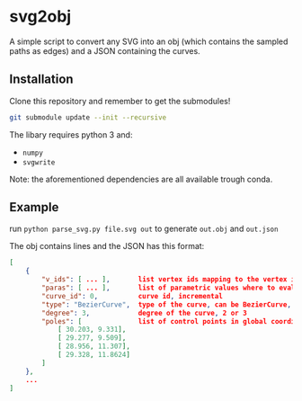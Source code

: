 # svg2obj

A simple script to convert any SVG into an obj (which contains the sampled paths as edges) and a JSON containing the curves.

Installation
------------

Clone this repository and remember to get the submodules!

```bash
git submodule update --init --recursive
```

The libary requires python 3 and:

- `numpy`
- `svgwrite`

Note: the aforementioned dependencies are all available trough conda.

Example
-------

run `python parse_svg.py file.svg out` to generate `out.obj` and `out.json`

The obj contains lines and the JSON has this format:

```json
[
    {
        "v_ids": [ ... ],       list vertex ids mapping to the vertex id in the obj file
        "paras": [ ... ],       list of parametric values where to evaluate the curve to obtain the vertex positions (same length as v_ids)
        "curve_id": 0,          curve id, incremental
        "type": "BezierCurve",  type of the curve, can be BezierCurve, Line, and RationalBezier
        "degree": 3,            degree of the curve, 2 or 3
        "poles": [              list of control points in global coordinates
            [ 30.203, 9.331],
            [ 29.277, 9.509],
            [ 28.956, 11.307],
            [ 29.328, 11.8624]
        ]
    },
    ...
]
```